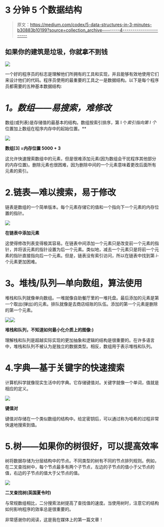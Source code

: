 # 3 分钟 5 个数据结构

> 原文：<https://medium.com/codex/5-data-structures-in-3-minutes-b30883b10199?source=collection_archive---------4----------------------->

## 如果你的建筑是垃圾，你就拿不到钱

![](img/400bf6882d5a6146059be8375a05d185.png)

一个好的程序员的标志是理解他们所拥有的工具和实现，并且能够有效地使用它们来设计他们的代码。程序员使用的最重要的工具之一是数据结构。以下是每个程序员都需要的五种基本数据结构:

# ***1。数组——易搜索，难修改***

数组(或列表)是存储值的最基本的结构。数组按索引排序，第 I 个*索引指向第 I 个*位置加上数组在程序内存中的起始位置。**

![](img/22ebcb9a9bea14c9c29e5fb962cc23fd.png)

**数组[3] =内存位置 5000 + 3**

这允许快速搜索数组中的元素，但是很难添加元素(因为数组会干扰程序其他部分的内存位置)。删除元素也很困难，因为删除中间的一个元素意味着更改后面所有元素的索引。

# 2.链表—难以搜索，易于修改

链表是数组的一个简单版本。每个元素存储它的值和一个指向下一个元素的内存位置的指针。

![](img/32365c496eb5ee3341b9636859051474.png)

**在链表中添加元素**

这使得修改列表变得极其容易。在链表中间添加一个元素只是改变前一个元素的指针，并将该元素的指针设置为后一个元素。类似地，减去一个元素只是将前一个元素的指针直接指向后一个元素。但是，链表没有索引访问，所以在链表中找到第 *i-* 个元素更加困难。

# **3。堆栈/队列—单向数组，算法使用**

堆栈和队列就像单向数组。一堆就像自助餐厅里的一堆托盘。最后添加的元素是第一个取出(弹出)的元素。排队就像是去商店结账的队伍。添加的第一个元素是删除的第一个元素。

![](img/ac9edbe62d4ad439148a79111549fb5c.png)![](img/f8ae8041076f538d26b62f5120851370.png)

**堆栈和队列，不知道如何最小化介质上的图像:)**

理解栈和队列是超越实际实现的更加抽象和逻辑的结构是很重要的。在许多语言中，堆栈和队列不被认为是独立的数据类型。相反，数组用于表示堆栈和队列。

# 4.字典—基于关键字的快速搜索

计算机科学就像现实生活中的字典。它存储键值对。关键字就像一个单词，值就是相应的定义。

![](img/e62bd2cd00d94a21e2b1adb43bfe6fbc.png)

**键值对**

键值对存储在一个类似数组的结构中。给定密钥后，可以通过称为哈希的过程非常快速地搜索到值。

# 5.树——如果你的树很好，可以提高效率

树将数据存储为分层结构中的节点。不同类型的树有不同的节点排列规则。例如，在二叉查找树中，每个节点最多有两个子节点，左边的子节点的值小于父节点的值，右边的子节点的值大于父节点的值。

![](img/25f616ab006165f26ee5b3a395273f20.png)

**二叉查找树(英国夏令时)**

与常规数组相比，二分搜索法树提高了查找值的速度。当使用树时，注意它的结构如何影响程序的效率总是很重要的。

非常感谢你的阅读，这是我在媒体上的第一篇文章！
